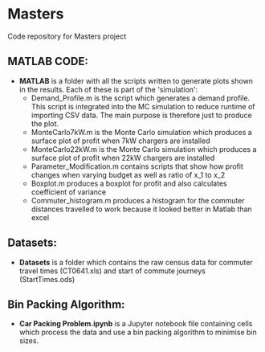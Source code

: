 # Masters
Code repository for Masters project

## MATLAB CODE:

- **MATLAB** is a folder with all the scripts written to generate plots shown in the results. Each of these is part of the 'simulation':
    - Demand_Profile.m is the script which generates a demand profile. This script is integrated into the MC simulation to reduce runtime of importing CSV data. The main purpose is therefore just to produce the plot.
    - MonteCarlo7kW.m is the Monte Carlo simulation which produces a surface plot of profit when 7kW chargers are installed
    - MonteCarlo22kW.m is the Monte Carlo simulation which produces a surface plot of profit when 22kW chargers are installed
    - Parameter_Modification.m contains scripts that show how profit changes when varying budget as well as ratio of x_1 to x_2
    - Boxplot.m produces a boxplot for profit and also calculates coefficient of variance
    - Commuter_histogram.m produces a histogram for the commuter distances travelled to work because it looked better in Matlab than excel

## Datasets:

- **Datasets** is a folder which contains the raw census data for commuter travel times (CT0641.xls) and start of commute journeys (StartTimes.ods)
    
 
## Bin Packing Algorithm:

- **Car Packing Problem.ipynb** is a Jupyter notebook file containing cells which process the data and use a bin packing algorithm to minimise bin sizes.


